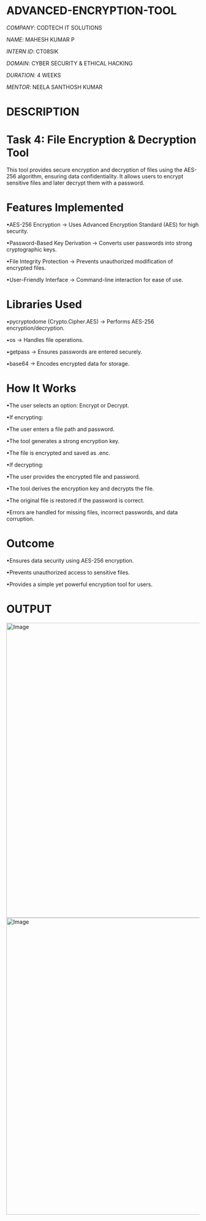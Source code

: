 # ADVANCED-ENCRYPTION-TOOL

*COMPANY*: CODTECH IT SOLUTIONS

*NAME*: MAHESH KUMAR P

*INTERN ID*: CT08SIK

*DOMAIN*: CYBER SECURITY & ETHICAL HACKING

*DURATION*: 4 WEEKS

*MENTOR*: NEELA SANTHOSH KUMAR

# DESCRIPTION

# Task 4: File Encryption & Decryption Tool
This tool provides secure encryption and decryption of files using the AES-256 algorithm, ensuring data confidentiality. It allows users to encrypt sensitive files and later decrypt them with a password.

# Features Implemented
•AES-256 Encryption → Uses Advanced Encryption Standard (AES) for high security.

•Password-Based Key Derivation → Converts user passwords into strong cryptographic keys.

•File Integrity Protection → Prevents unauthorized modification of encrypted files.

•User-Friendly Interface → Command-line interaction for ease of use.

# Libraries Used
•pycryptodome (Crypto.Cipher.AES) → Performs AES-256 encryption/decryption.

•os → Handles file operations.

•getpass → Ensures passwords are entered securely.

•base64 → Encodes encrypted data for storage.

# How It Works
•The user selects an option: Encrypt or Decrypt.

•If encrypting:

  •The user enters a file path and password.
  
  •The tool generates a strong encryption key.
  
  •The file is encrypted and saved as <filename>.enc.
  
•If decrypting:

  •The user provides the encrypted file and password.
  
  •The tool derives the encryption key and decrypts the file.
  
  •The original file is restored if the password is correct.
  
•Errors are handled for missing files, incorrect passwords, and data corruption.

# Outcome
•Ensures data security using AES-256 encryption.

•Prevents unauthorized access to sensitive files.

•Provides a simple yet powerful encryption tool for users.

# OUTPUT

<img width="770" alt="Image" src="https://github.com/user-attachments/assets/217ea2e3-2858-4c84-92e2-92ff0ab1d04a" />

<img width="775" alt="Image" src="https://github.com/user-attachments/assets/0ac3a0ed-01a5-4d94-9bc8-74a51a9ae895" />
